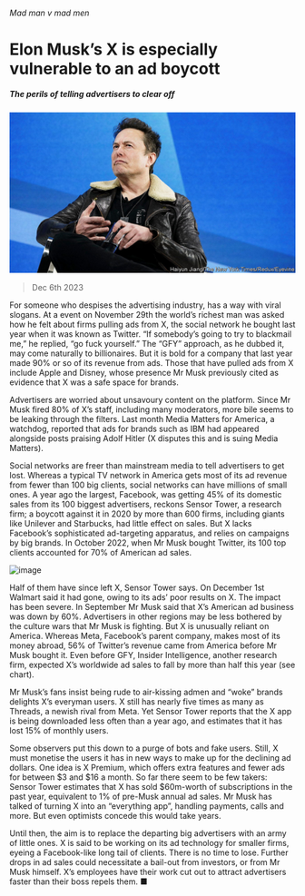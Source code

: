###### Mad man v mad men

# Elon Musk’s X is especially vulnerable to an ad boycott 

##### The perils of telling advertisers to clear off 

![image](images/20231209_WBP502.jpg) 

> Dec 6th 2023 

For someone who despises the advertising industry,  has a way with viral slogans. At a  event on November 29th the world’s richest man was asked how he felt about firms pulling ads from X, the social network he bought last year when it was known as Twitter. “If somebody’s going to try to blackmail me,” he replied, “go fuck yourself.” The “GFY” approach, as he dubbed it, may come naturally to billionaires. But it is bold for a company that last year made 90% or so of its revenue from ads. Those that have pulled ads from X include Apple and Disney, whose presence Mr Musk previously cited as evidence that X was a safe space for brands.

Advertisers are worried about unsavoury content on the platform. Since Mr Musk fired 80% of X’s staff, including many moderators, more bile seems to be leaking through the filters. Last month Media Matters for America, a watchdog, reported that ads for brands such as IBM had appeared alongside posts praising Adolf Hitler (X disputes this and is suing Media Matters). 

Social networks are freer than mainstream media to tell advertisers to get lost. Whereas a typical TV network in America gets most of its ad revenue from fewer than 100 big clients, social networks can have millions of small ones. A year ago the largest, Facebook, was getting 45% of its domestic sales from its 100 biggest advertisers, reckons Sensor Tower, a research firm; a boycott against it in 2020 by more than 600 firms, including giants like Unilever and Starbucks, had little effect on sales. But X lacks Facebook’s sophisticated ad-targeting apparatus, and relies on campaigns by big brands. In October 2022, when Mr Musk bought Twitter, its 100 top clients accounted for 70% of American ad sales. 

![image](images/20231209_EPC638.png) 


Half of them have since left X, Sensor Tower says. On December 1st Walmart said it had gone, owing to its ads’ poor results on X. The impact has been severe. In September Mr Musk said that X’s American ad business was down by 60%. Advertisers in other regions may be less bothered by the culture wars that Mr Musk is fighting. But X is unusually reliant on America. Whereas Meta, Facebook’s parent company, makes most of its money abroad, 56% of Twitter’s revenue came from America before Mr Musk bought it. Even before GFY, Insider Intelligence, another research firm, expected X’s worldwide ad sales to fall by more than half this year (see chart). 

Mr Musk’s fans insist being rude to air-kissing admen and “woke” brands delights X’s everyman users. X still has nearly five times as many as Threads, a newish rival from Meta. Yet Sensor Tower reports that the X app is being downloaded less often than a year ago, and estimates that it has lost 15% of monthly users. 


Some observers put this down to a purge of bots and fake users. Still, X must monetise the users it has in new ways to make up for the declining ad dollars. One idea is X Premium, which offers extra features and fewer ads for between $3 and $16 a month. So far there seem to be few takers: Sensor Tower estimates that X has sold $60m-worth of subscriptions in the past year, equivalent to 1% of pre-Musk annual ad sales. Mr Musk has talked of turning X into an “everything app”, handling payments, calls and more. But even optimists concede this would take years.

Until then, the aim is to replace the departing big advertisers with an army of little ones. X is said to be working on its ad technology for smaller firms, eyeing a Facebook-like long tail of clients. There is no time to lose. Further drops in ad sales could necessitate a bail-out from investors, or from Mr Musk himself. X’s employees have their work cut out to attract advertisers faster than their boss repels them. ■


